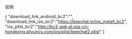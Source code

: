 官网


{
	"download_link_android_bc2":"",
	"download_link_ios_bc2":"https://beechat.io/ios_install_bc2",
	"ios_plist_bc2":"http://bc2-apk-al.oss-cn-hongkong.aliyuncs.com/ios/plist/beechat2.plist"
}
